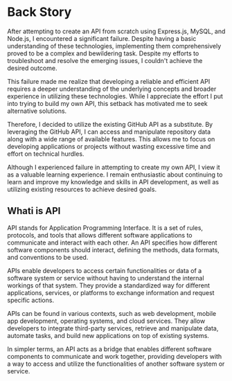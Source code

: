 # Back Story
After attempting to create an API from scratch using Express.js, MySQL, and Node.js, I encountered a significant failure. Despite having a basic understanding of these technologies, implementing them comprehensively proved to be a complex and bewildering task. Despite my efforts to troubleshoot and resolve the emerging issues, I couldn't achieve the desired outcome.

This failure made me realize that developing a reliable and efficient API requires a deeper understanding of the underlying concepts and broader experience in utilizing these technologies. While I appreciate the effort I put into trying to build my own API, this setback has motivated me to seek alternative solutions.

Therefore, I decided to utilize the existing GitHub API as a substitute. By leveraging the GitHub API, I can access and manipulate repository data along with a wide range of available features. This allows me to focus on developing applications or projects without wasting excessive time and effort on technical hurdles.

Although I experienced failure in attempting to create my own API, I view it as a valuable learning experience. I remain enthusiastic about continuing to learn and improve my knowledge and skills in API development, as well as utilizing existing resources to achieve desired goals.

## Whati is API
API stands for Application Programming Interface. It is a set of rules, protocols, and tools that allows different software applications to communicate and interact with each other. An API specifies how different software components should interact, defining the methods, data formats, and conventions to be used.

APIs enable developers to access certain functionalities or data of a software system or service without having to understand the internal workings of that system. They provide a standardized way for different applications, services, or platforms to exchange information and request specific actions.

APIs can be found in various contexts, such as web development, mobile app development, operating systems, and cloud services. They allow developers to integrate third-party services, retrieve and manipulate data, automate tasks, and build new applications on top of existing systems.

In simpler terms, an API acts as a bridge that enables different software components to communicate and work together, providing developers with a way to access and utilize the functionalities of another software system or service.
